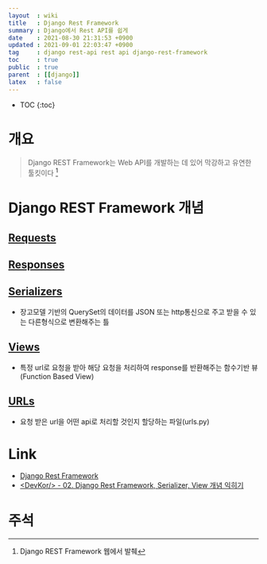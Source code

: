 ```yaml
---
layout  : wiki
title   : Django Rest Framework
summary : Django에서 Rest API를 쉽게
date    : 2021-08-30 21:31:53 +0900
updated : 2021-09-01 22:03:47 +0900
tag     : django rest-api rest api django-rest-framework
toc     : true
public  : true
parent  : [[django]]
latex   : false
---
```

* TOC
{:toc}

# 개요
> Django REST Framework는 Web API를 개발하는 데 있어 막강하고 유연한 툴킷이다 [^rest-framework-intro]

# Django REST Framework 개념

## [Requests](https://www.django-rest-framework.org/api-guide/requests/)

## [Responses](https://www.django-rest-framework.org/api-guide/responses/)

## [Serializers](https://www.django-rest-framework.org/api-guide/serializers/)
* 장고모델 기반의 QuerySet의 데이터를 JSON 또는 http통신으로 주고 받을 수 있는 다른형식으로 변환해주는 틀

## [Views](https://www.django-rest-framework.org/tutorial/quickstart/#views)
* 특정 url로 요청을 받아 해당 요청을 처리하여 response를 반환해주는 함수기반 뷰(Function Based View)

## [URLs](https://www.django-rest-framework.org/tutorial/quickstart/#urls)
* 요청 받은 url을 어떤 api로 처리할 것인지 할당하는 파일(urls.py)

# Link
* [Django Rest Framework](https://www.django-rest-framework.org/)
* [\<DevKor/\> - 02. Django Rest Framework, Serializer, View 개념 익히기](https://devkor.tistory.com/entry/03-Django-Rest-Framework-Serializer-View-%EA%B0%9C%EB%85%90-%EC%9D%B5%ED%9E%88%EA%B8%B0)

# 주석
[^rest-framework-intro]: Django REST Framework 웹에서 발췌
